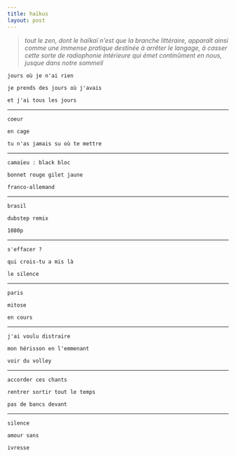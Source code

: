 ```yaml
---
title: haïkus
layout: post
---
```


> *tout le zen, dont le haïkaï n'est que la branche littéraire,*
> *apparaît ainsi comme une immense pratique destinée à arrêter le langage,*
> *à casser cette sorte de radiophonie intérieure qui émet continûment en nous,*
> *jusque dans notre sommeil*

`jours où je n'ai rien`

`je prends des jours où j'avais`

`et j'ai tous les jours`

---

`coeur`

`en cage`

`tu n'as jamais su où te mettre`

---

`camaïeu : black bloc`

`bonnet rouge gilet jaune`

`franco-allemand`

---

`brasil`

`dubstep remix`

`1080p`

---

`s'effacer ?`

`qui crois-tu a mis là`

`le silence`

---

`paris`

`mitose`

`en cours`

---

`j'ai voulu distraire`

`mon hérisson en l'emmenant`

`voir du volley`

---

`accorder ces chants`

`rentrer sortir tout le temps`

`pas de bancs devant`

---

`silence`

`amour sans`

`ivresse`
